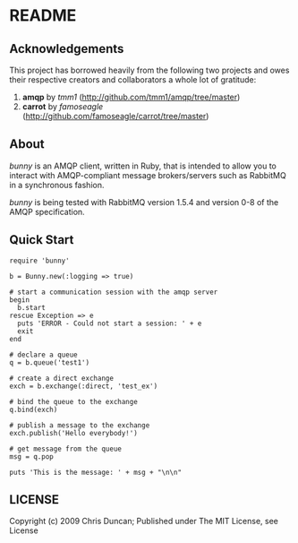 # README

## Acknowledgements

This project has borrowed heavily from the following two projects and owes their respective creators and collaborators a whole lot of gratitude:
 
1. **amqp** by *tmm1* (http://github.com/tmm1/amqp/tree/master)
2. **carrot** by *famoseagle* (http://github.com/famoseagle/carrot/tree/master)

## About

*bunny* is an AMQP client, written in Ruby, that is intended to allow you to interact with AMQP-compliant message brokers/servers such as RabbitMQ in a synchronous fashion.
 
*bunny* is being tested with RabbitMQ version 1.5.4 and version 0-8 of the AMQP specification.
 
## Quick Start

    require 'bunny'

    b = Bunny.new(:logging => true)

    # start a communication session with the amqp server
    begin
      b.start
    rescue Exception => e
      puts 'ERROR - Could not start a session: ' + e
      exit
    end

    # declare a queue
    q = b.queue('test1')

    # create a direct exchange
    exch = b.exchange(:direct, 'test_ex')

    # bind the queue to the exchange
    q.bind(exch)

    # publish a message to the exchange
    exch.publish('Hello everybody!')

    # get message from the queue
    msg = q.pop

    puts 'This is the message: ' + msg + "\n\n"

## LICENSE

Copyright (c) 2009 Chris Duncan; Published under The MIT License, see License
